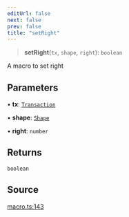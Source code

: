 ```yaml
---
editUrl: false
next: false
prev: false
title: "setRight"
---
```


> **setRight**(`tx`, `shape`, `right`): `boolean`

A macro to set right

## Parameters

• **tx**: [`Transaction`](/api-core/classes/transaction/)

• **shape**: [`Shape`](/api-core/classes/shape/)

• **right**: `number`

## Returns

`boolean`

## Source

[macro.ts:143](https://github.com/dgmjs/dgmjs/blob/main/packages/core/src/macro.ts#L143)
